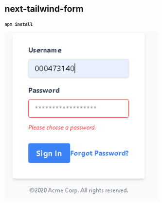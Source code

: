 # next-tailwind-form
### `npm install`

<div align="center">
    <img src="/img/img1.PNG" width="800px"</img> 
</div>
